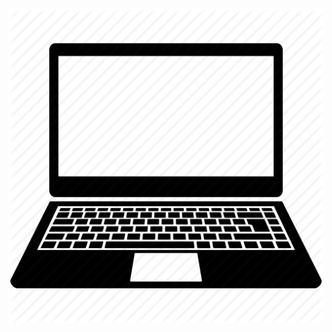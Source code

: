 <!DOCTYPE html>
<html lang="en">
<head>
</head>
<body>
    <center> <img src="/images/pngegg.png"</center>
</body>
</html>